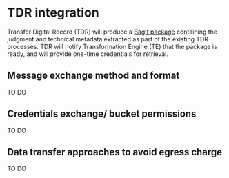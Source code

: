 # TDR integration

Transfer Digital Record (TDR) will produce a [BagIt package](https://datatracker.ietf.org/doc/html/rfc8493) containing the judgment and technical metadata extracted as part of the existing TDR processes. TDR will notify Transformation Engine (TE) that the package is ready, and will provide one-time credentials for retrieval.

## Message exchange method and format

TO DO

## Credentials exchange/ bucket permissions

TO DO

## Data transfer approaches to avoid egress charge

TO DO